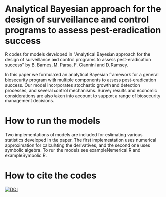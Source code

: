 # Analytical Bayesian approach for the design of surveillance and control programs to assess pest-eradication success
R codes for models developed in "Analytical Bayesian approach for the design of surveillance and control programs to assess pest-eradication success" 
by B. Barnes, M. Parsa, F. Giannini and D. Ramsey.

In this paper we formulated an analytical Bayesian framework for a general biosecurity program with multiple components to assess pest-eradication success. 
Our model incorporates stochastic growth and detection processes, and several control mechanisms. 
Survey results and economic considerations are also taken into account to support a range of biosecurity management decisions.

# How to run the models
Two implementations of models are included for estimating various statistics developed in the paper. The first implementation uses numerical approximation
for calculating the derivatives, and the second one uses symbolic algebra. To run the models see exampleNumerical.R and exampleSymbolic.R.

# How to cite the codes
[![DOI](https://zenodo.org/badge/414932521.svg)](https://zenodo.org/badge/latestdoi/414932521)
